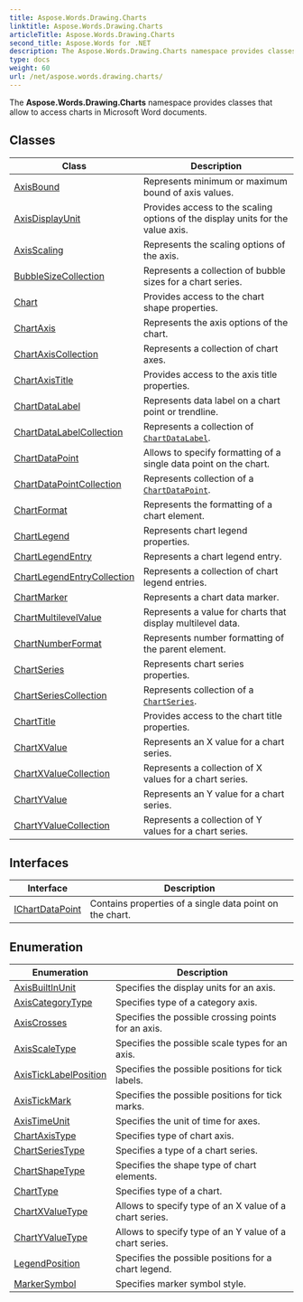 ```yaml
---
title: Aspose.Words.Drawing.Charts
linktitle: Aspose.Words.Drawing.Charts
articleTitle: Aspose.Words.Drawing.Charts
second_title: Aspose.Words for .NET
description: The Aspose.Words.Drawing.Charts namespace provides classes that allow to access charts in Microsoft Word documents in C#.
type: docs
weight: 60
url: /net/aspose.words.drawing.charts/
---
```

The **Aspose.Words.Drawing.Charts** namespace provides classes that allow to access charts in Microsoft Word documents.

## Classes

| Class | Description |
| --- | --- |
| [AxisBound](./axisbound/) | Represents minimum or maximum bound of axis values. |
| [AxisDisplayUnit](./axisdisplayunit/) | Provides access to the scaling options of the display units for the value axis. |
| [AxisScaling](./axisscaling/) | Represents the scaling options of the axis. |
| [BubbleSizeCollection](./bubblesizecollection/) | Represents a collection of bubble sizes for a chart series. |
| [Chart](./chart/) | Provides access to the chart shape properties. |
| [ChartAxis](./chartaxis/) | Represents the axis options of the chart. |
| [ChartAxisCollection](./chartaxiscollection/) | Represents a collection of chart axes. |
| [ChartAxisTitle](./chartaxistitle/) | Provides access to the axis title properties. |
| [ChartDataLabel](./chartdatalabel/) | Represents data label on a chart point or trendline. |
| [ChartDataLabelCollection](./chartdatalabelcollection/) | Represents a collection of [`ChartDataLabel`](../aspose.words.drawing.charts/chartdatalabel/). |
| [ChartDataPoint](./chartdatapoint/) | Allows to specify formatting of a single data point on the chart. |
| [ChartDataPointCollection](./chartdatapointcollection/) | Represents collection of a [`ChartDataPoint`](../aspose.words.drawing.charts/chartdatapoint/). |
| [ChartFormat](./chartformat/) | Represents the formatting of a chart element. |
| [ChartLegend](./chartlegend/) | Represents chart legend properties. |
| [ChartLegendEntry](./chartlegendentry/) | Represents a chart legend entry. |
| [ChartLegendEntryCollection](./chartlegendentrycollection/) | Represents a collection of chart legend entries. |
| [ChartMarker](./chartmarker/) | Represents a chart data marker. |
| [ChartMultilevelValue](./chartmultilevelvalue/) | Represents a value for charts that display multilevel data. |
| [ChartNumberFormat](./chartnumberformat/) | Represents number formatting of the parent element. |
| [ChartSeries](./chartseries/) | Represents chart series properties. |
| [ChartSeriesCollection](./chartseriescollection/) | Represents collection of a [`ChartSeries`](../aspose.words.drawing.charts/chartseries/). |
| [ChartTitle](./charttitle/) | Provides access to the chart title properties. |
| [ChartXValue](./chartxvalue/) | Represents an X value for a chart series. |
| [ChartXValueCollection](./chartxvaluecollection/) | Represents a collection of X values for a chart series. |
| [ChartYValue](./chartyvalue/) | Represents an Y value for a chart series. |
| [ChartYValueCollection](./chartyvaluecollection/) | Represents a collection of Y values for a chart series. |
## Interfaces

| Interface | Description |
| --- | --- |
| [IChartDataPoint](./ichartdatapoint/) | Contains properties of a single data point on the chart. |
## Enumeration

| Enumeration | Description |
| --- | --- |
| [AxisBuiltInUnit](./axisbuiltinunit/) | Specifies the display units for an axis. |
| [AxisCategoryType](./axiscategorytype/) | Specifies type of a category axis. |
| [AxisCrosses](./axiscrosses/) | Specifies the possible crossing points for an axis. |
| [AxisScaleType](./axisscaletype/) | Specifies the possible scale types for an axis. |
| [AxisTickLabelPosition](./axisticklabelposition/) | Specifies the possible positions for tick labels. |
| [AxisTickMark](./axistickmark/) | Specifies the possible positions for tick marks. |
| [AxisTimeUnit](./axistimeunit/) | Specifies the unit of time for axes. |
| [ChartAxisType](./chartaxistype/) | Specifies type of chart axis. |
| [ChartSeriesType](./chartseriestype/) | Specifies a type of a chart series. |
| [ChartShapeType](./chartshapetype/) | Specifies the shape type of chart elements. |
| [ChartType](./charttype/) | Specifies type of a chart. |
| [ChartXValueType](./chartxvaluetype/) | Allows to specify type of an X value of a chart series. |
| [ChartYValueType](./chartyvaluetype/) | Allows to specify type of an Y value of a chart series. |
| [LegendPosition](./legendposition/) | Specifies the possible positions for a chart legend. |
| [MarkerSymbol](./markersymbol/) | Specifies marker symbol style. |
